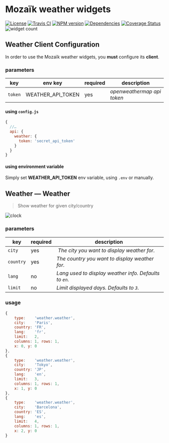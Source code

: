 # Mozaïk weather widgets

[![License][license-image]][license-url]
[![Travis CI][travis-image]][travis-url]
[![NPM version][npm-image]][npm-url]
[![Dependencies][gemnasium-image]][gemnasium-url]
[![Coverage Status][coverage-image]][coverage-url]
![widget count][widget-count-image]

## Weather Client Configuration

In order to use the Mozaïk weather widgets, you **must** configure its **client**.

### parameters

key     | env key           | required | description
--------|-------------------|----------|-----------------------------------
`token` | WEATHER_API_TOKEN | yes      | *openweathermap api token*

#### using `config.js`

```javascript
{
  //…
  api: {
    weather: {
      token: 'secret_api_token'
    }
  }
}
```

#### using environment variable

Simply set **WEATHER_API_TOKEN** env variable, using `.env` or manually.

## Weather — Weather

> Show weather for given city/country

![clock](https://raw.githubusercontent.com/plouc/mozaik-ext-weather/master/preview/weather.weather.png)

### parameters

key       | required | description
----------|----------|----------------------------------------------------
`city`    | yes      | *The city you want to display weather for.*
`country` | yes      | *The country you want to display weather for.*
`lang`    | no       | *Lang used to display weather info. Defaults to `en`.*
`limit`   | no       | *Limit displayed days. Defaults to `3`.*

### usage

```javascript
{
    type:    'weather.weather',
    city:    'Paris',
    country: 'FR',
    lang:    'fr',
    limit:   2,
    columns: 1, rows: 1,
    x: 0, y: 0
},
{
    type:    'weather.weather',
    city:    'Tokyo',
    country: 'JP',
    lang:    'en',
    limit:   3,
    columns: 1, rows: 1,
    x: 1, y: 0
},
{
    type:    'weather.weather',
    city:    'Barcelona',
    country: 'ES',
    lang:    'es',
    limit:   4,
    columns: 1, rows: 1,
    x: 2, y: 0
}
```

[license-image]: https://img.shields.io/github/license/plouc/mozaik-ext-weather.svg?style=flat-square
[license-url]: https://github.com/plouc/mozaik-ext-weather/blob/master/LICENSE.md
[travis-image]: https://img.shields.io/travis/plouc/mozaik-ext-weather.svg?style=flat-square
[travis-url]: https://travis-ci.org/plouc/mozaik-ext-weather
[npm-image]: https://img.shields.io/npm/v/mozaik-ext-weather.svg?style=flat-square
[npm-url]: https://www.npmjs.com/package/mozaik-ext-weather
[gemnasium-image]: https://img.shields.io/gemnasium/plouc/mozaik-ext-weather.svg?style=flat-square
[gemnasium-url]: https://gemnasium.com/plouc/mozaik-ext-weather
[coverage-image]: https://img.shields.io/coveralls/plouc/mozaik-ext-weather.svg?style=flat-square
[coverage-url]: https://coveralls.io/github/plouc/mozaik-ext-weather
[widget-count-image]: https://img.shields.io/badge/widgets-x1-green.svg?style=flat-square